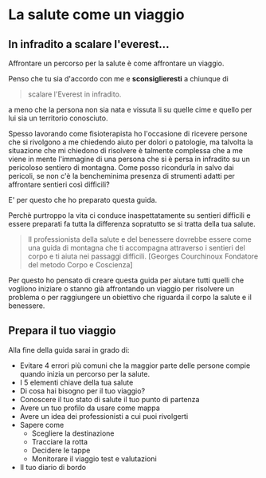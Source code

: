 
# La salute come un viaggio


## In infradito a scalare l'everest... 



Affrontare un percorso per la salute è come affrontare un viaggio. 


Penso che tu sia d'accordo con me e **sconsiglieresti**
a chiunque di

> scalare l'Everest in infradito.

a meno che la persona non sia nata e vissuta li su quelle cime e quello per lui sia un territorio conosciuto.

Spesso lavorando come fisioterapista ho l'occasione di ricevere persone che si rivolgono a me chiedendo aiuto per dolori o patologie, ma talvolta la situazione che mi chiedono di risolvere è talmente complessa che a me viene  in mente l'immagine di una persona che si è persa in infradito su un pericoloso sentiero di montagna. 
Come posso ricondurla in salvo dai pericoli, se non c'è la bencheminima presenza di strumenti adatti per affrontare sentieri così difficili?

E' per questo che ho preparato questa guida.

Perchè purtroppo la vita ci conduce inaspettatamente su sentieri difficili e essere preparati fa tutta la differenza sopratutto se si tratta della tua salute.

> Il professionista della salute e del benessere dovrebbe essere come una guida di montagna che ti accompagna attraverso i sentieri del corpo e ti aiuta nei passaggi difficili.
[Georges Courchinoux Fondatore del metodo Corpo e Coscienza]

Per questo ho pensato di creare questa guida per aiutare tutti quelli che vogliono iniziare o stanno già affrontando un viaggio per risolvere un problema o per raggiungere un obiettivo che riguarda il corpo la salute e il benessere.

## Prepara il tuo viaggio
    
Alla fine della guida sarai in grado di:

-  Evitare 4 errori più comuni che la maggior parte delle persone compie quando inizia un percorso per la salute.
-  I 5 elementi chiave della tua salute
-  Di cosa hai bisogno per il tuo viaggio?
- Conoscere il tuo stato di salute il tuo punto di partenza
- Avere un tuo profilo da usare come mappa 
- Avere un idea dei professionisti a cui puoi rivolgerti
- Sapere come
	- Scegliere la destinazione 
	- Tracciare la rotta 
	- Decidere le tappe  
	- Monitorare il viaggio test e valutazioni
- Il tuo diario di bordo


<!--stackedit_data:
eyJoaXN0b3J5IjpbLTM4NDYzOTA1NCwtNTgzNzUwMDkxLDE1Nj
k1NTA5MzJdfQ==
-->